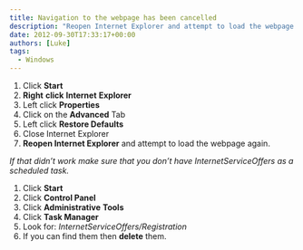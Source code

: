 ```yaml
---
title: Navigation to the webpage has been cancelled
description: "Reopen Internet Explorer and attempt to load the webpage again."
date: 2012-09-30T17:33:17+00:00
authors: [Luke]
tags:
  - Windows
---
```

<ol start="1">
  <li>
    Click <strong>Start</strong>
  </li>
  <li>
    <strong>Right</strong> <strong>click</strong> <strong>Internet</strong> <strong>Explorer</strong>
  </li>
  <li>
    Left click <strong>Properties</strong>
  </li>
  <li>
    Click on the <strong>Advanced</strong> Tab
  </li>
  <li>
    Left click <strong>Restore Defaults</strong>
  </li>
  <li>
    Close Internet Explorer
  </li>
  <li>
    <strong>Reopen Internet Explorer</strong> and attempt to load the webpage again.
  </li>
</ol>

_If that didn’t work make sure that you don’t have InternetServiceOffers as a scheduled task._

<ol start="1">
  <li>
    Click <strong>Start</strong>
  </li>
  <li>
    Click <strong>Control Panel</strong>
  </li>
  <li>
    Click <strong>Administrative</strong> <strong>Tools</strong>
  </li>
  <li>
    Click <strong>Task Manager</strong>
  </li>
  <li>
    Look for: <em>InternetServiceOffers/Registration</em>
  </li>
  <li>
    If you can find them then <strong>delete</strong> them.
  </li>
</ol>